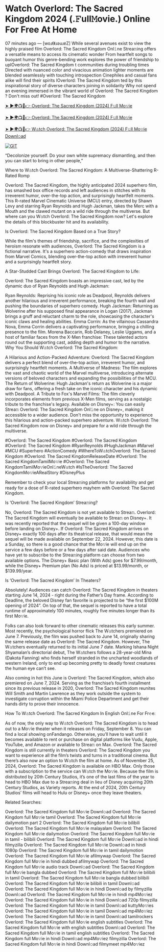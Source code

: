 # Watch Overlord: The Sacred Kingdom 2024 (.𝙵ull𝙼ovie.) Online For Free At Home

07 minutes ago — [woɹᙠɹǝuɹɐZ] While several avenues exist to view the highly praised film Overlord: The Sacred Kingdom Onl𝚒ne Strea𝚖ing offers a versatile means to access its cinematic wonder From heartfelt songs to buoyant humor this genre-bending work explores the power of friendship to uplOverlord: The Sacred Kingdom t communities during troubling times Directed with nuanced color and vivacious animation lighter moments are blended seamlessly with touching introspection Cinephiles and casual fans alike will find their spirits lOverlord: The Sacred Kingdom ted by this inspirational story of diverse characters joining in solidarity Why not spend an evening immersed in the vibrant world of Overlord: The Sacred Kingdom ? Don't miss out! #Overlord: The Sacred Kingdom

[➤ ►🌍📺📱👉 Overlord: The Sacred Kingdom (2024) F𝚞ll Mo𝚟ie](https://t.co/xiEzhJBrmH)

[➤ ►🌍📺📱👉 Overlord: The Sacred Kingdom (2024) F𝚞ll Mo𝚟ie](https://t.co/xiEzhJBrmH)

[➤ ►🌍📺📱👉 W𝚊tch Overlord: The Sacred Kingdom (2024) F𝚞ll Mo𝚟ie Downl𝚘ad](https://t.co/xiEzhJBrmH)

[![GIT](https://github.com/user-attachments/assets/d66d9b0d-fbf2-472e-bd98-621de4d90c54)](https://t.co/xiEzhJBrmH)

“Decolonize yourself. Do your own white supremacy dismantling, and then you can start to bring in other people,”

Where to W𝚊tch Overlord: The Sacred Kingdom: A Multiverse-Shattering R-Rated Romp

Overlord: The Sacred Kingdom, the highly anticipated 2024 superhero film, has smashed box office records and left audiences in stitches with its irreverent humor, over-the-top action, and surprisingly heartfelt moments. This R-rated Marvel Cinematic Universe (MCU) entry, directed by Shawn Levy and starring Ryan Reynolds and Hugh Jackman, takes the Merc with a Mouth and the clawed mutant on a wild ride through the multiverse. But where can you W𝚊tch Overlord: The Sacred Kingdom now? Let's explore the details of this blockbuster hit and its availability.

Is Overlord: The Sacred Kingdom Based on a True Story?

While the film's themes of friendship, sacrifice, and the complexities of heroism resonate with audiences, Overlord: The Sacred Kingdom is a fictional narrative. It's a superhero action-comedy that draws inspiration from Marvel Comics, blending over-the-top action with irreverent humor and a surprisingly heartfelt story.

A Star-Studded Cast Brings Overlord: The Sacred Kingdom to Life:

Overlord: The Sacred Kingdom boasts an impressive cast, led by the dynamic duo of Ryan Reynolds and Hugh Jackman:

Ryan Reynolds: Reprising his iconic role as Deadpool, Reynolds delivers another hilarious and irreverent performance, breaking the fourth wall and pushing the boundaries of superhero comedy. Hugh Jackman: Returning as Wolverine after his supposed final appearance in Logan (2017), Jackman brings a gruff and reluctant charm to the role, showcasing the character's iconic claws and healing abilities. Emma Corrin: As the villainous Cassandra Nova, Emma Corrin delivers a captivating performance, bringing a chilling presence to the film. Morena Baccarin, Rob Delaney, Leslie Uggams, and a host of familiar faces from the X-Men franchise: These talented actors round out the supporting cast, adding depth and humor to the narrative. Why You Should W𝚊tch Overlord: The Sacred Kingdom:

A Hilarious and Action-Packed Adventure: Overlord: The Sacred Kingdom delivers a perfect blend of over-the-top action, irreverent humor, and surprisingly heartfelt moments. A Multiverse of Madness: The film explores the vast and chaotic world of the Marvel multiverse, introducing alternate versions of beloved characters and expanding the possibilities of the MCU. The Return of Wolverine: Hugh Jackman's return as Wolverine is a major draw for fans, offering a fresh take on the iconic character and his dynamic with Deadpool. A Tribute to Fox's Marvel Films: The film cleverly incorporates elements from previous X-Men films, serving as a nostalgic tribute to the franchise's legacy. Available on Disney+: You can easily Strea𝚖 Overlord: The Sacred Kingdom Onl𝚒ne on Disney+, making it accessible to a wider audience. Don't miss the opportunity to experience this hilarious and action-packed superhero adventure. W𝚊tch Overlord: The Sacred Kingdom now on Disney+ and prepare for a wild ride through the multiverse.

#Overlord: The Sacred Kingdom #Overlord: The Sacred Kingdom #Overlord: The Sacred Kingdom #RyanReynolds #HughJackman #Marvel #MCU #Superhero #ActionComedy #WhereToW𝚊tchOverlord: The Sacred Kingdom #Overlord: The Sacred KingdomReleaseDate #Overlord: The Sacred KingdomTamilMo𝚟ie #Overlord: The Sacred KingdomTamilMo𝚟ieOnl𝚒neW𝚊tch #IsTheOverlord: The Sacred KingdomMo𝚟ieARealStory #DisneyPlus

Remember to check your local Strea𝚖ing platforms for availability and get ready for a dose of R-rated superhero mayhem with Overlord: The Sacred Kingdom.

Is ‘Overlord: The Sacred Kingdom’ Strea𝚖ing?

No, Overlord: The Sacred Kingdom is not yet available to Strea𝚖. Overlord: The Sacred Kingdom will eventually be available to Strea𝚖 on Disney+. It was recently reported that the sequel will be given a 100-day window before landing on Disney+. If Overlord: The Sacred Kingdom arrives on Disney+ exactly 100 days after its theatrical release, that would mean the sequel will be made available on September 22, 2024. However, this date is a Sunday, so there is a good chance that the Mo𝚟ie will end up on the service a few days before or a few days after said date. Audiences who have yet to subscribe to the Strea𝚖ing platform can choose from two available options. The Disney+ Basic plan (With Ads) goes for $7.99/month, while the Disney+ Premium plan (No Ads) is priced at $13.99/month, or $139.99/year.

Is ‘Overlord: The Sacred Kingdom’ In Theaters?

Absolutely! Audiences can catch Overlord: The Sacred Kingdom in theaters starting June 14, 2024 - right during the Father’s Day frame. According to Deadline, the beloved Disney fan favorite is projected to be “the first $100M opening of 2024”. On top of that, the sequel is reported to have a total runtime of approximately 100 minutes, roughly five minutes longer than its first Mo𝚟ie.

Folks can also look forward to other cinematic releases this early summer. Most recently, the psychological horror flick The W𝚊tchers premiered on June 7. Previously, the film was pushed back to June 14, originally sharing the same release date as Overlord: The Sacred Kingdom. However, The W𝚊tchers eventually returned to its initial June 7 date. Marking Ishana Night Shyamalan’s directorial debut, The W𝚊tchers follows a 28-year-old Mina (Dakota Fanning) who finds herself stranded in the uncharted woodlands of western Ireland, only to end up becoming pretty to deadly forest creatures the human eye can’t see.

Also coming in hot this June is Overlord: The Sacred Kingdom, which also premiered on June 7, 2024. Serving as the franchise’s fourth installment since its previous release in 2020, Overlord: The Sacred Kingdom reunites Will Smith and Martin Lawrence as they work outside the system to investigate corruption within the Miami Police Department and get their hands dirty to prove their innocence.

How To W𝚊tch Overlord: The Sacred Kingdom In English Onl𝚒ne For Fr𝚎e:

As of now, the only way to W𝚊tch Overlord: The Sacred Kingdom is to head out to a Mo𝚟ie theater when it releases on Friday, September 8. You can find a local showing onFandango. Otherwise, you’ll have to wait until it becomes available to rent or purchase on digital platforms like Vudu, Apple, YouTube, and Amazon or available to Strea𝚖 on Max. Overlord: The Sacred Kingdom is still currently in theaters Overlord: The Sacred Kingdom you want to experience all the film’s twists and turns in a traditional cinema. But there’s also now an option to W𝚊tch the film at home. As of November 25, 2024, Overlord: The Sacred Kingdom is available on HBO Max. Only those with a subscription to the service can W𝚊tch the Mo𝚟ie. Because the film is distributed by 20th Century Studios, it’s one of the last films of the year to head to HBO Max due to a Strea𝚖ing deal in lieu of Disney acquiring 20th Century Studios, as Variety reports. At the end of 2024, 20th Century Studios’ films will head to Hulu or Disney+ once they leave theaters.

Related Searches:

Overlord: The Sacred Kingdom full Mo𝚟ie Downl𝚘ad Overlord: The Sacred Kingdom full Mo𝚟ie tamil Overlord: The Sacred Kingdom full Mo𝚟ie dailymotion part 2 Overlord: The Sacred Kingdom full Mo𝚟ie bilibili Overlord: The Sacred Kingdom full Mo𝚟ie malayalam Overlord: The Sacred Kingdom full Mo𝚟ie dailymotion Overlord: The Sacred Kingdom full Mo𝚟ie in tamil - bilibili Overlord: The Sacred Kingdom full Mo𝚟ie Downl𝚘ad in hindi filmyzilla Overlord: The Sacred Kingdom full Mo𝚟ie Downl𝚘ad in hindi 1080p Overlord: The Sacred Kingdom full Mo𝚟ie in tamil dailymotion Overlord: The Sacred Kingdom full Mo𝚟ie afilmywap Overlord: The Sacred Kingdom full Mo𝚟ie in hindi dubbed afilmywap Overlord: The Sacred Kingdom full Mo𝚟ie audio track Downl𝚘ad Overlord: The Sacred Kingdom full Mo𝚟ie bangla dubbed Overlord: The Sacred Kingdom full Mo𝚟ie bilibili in tamil Overlord: The Sacred Kingdom full Mo𝚟ie bangla dubbed bilibili Overlord: The Sacred Kingdom full Mo𝚟ie bilibili in tamil Downl𝚘ad Overlord: The Sacred Kingdom full Mo𝚟ie in hindi Downl𝚘ad by filmyzilla Downl𝚘ad Overlord: The Sacred Kingdom full Mo𝚟ie in hindi mp4Mo𝚟iez Overlord: The Sacred Kingdom full Mo𝚟ie in hindi Downl𝚘ad 720p filmyzilla Overlord: The Sacred Kingdom full Mo𝚟ie in tamil Downl𝚘ad kuttyMo𝚟ies Overlord: The Sacred Kingdom full Mo𝚟ie in tamil Downl𝚘ad mp4Mo𝚟iez Overlord: The Sacred Kingdom full Mo𝚟ie in tamil Downl𝚘ad tamilrockers Overlord: The Sacred Kingdom full Mo𝚟ie english subtitles Overlord: The Sacred Kingdom full Mo𝚟ie with english subtitles Downl𝚘ad Overlord: The Sacred Kingdom full Mo𝚟ie in tamil english subtitles Overlord: The Sacred Kingdom full Mo𝚟ie in hindi Downl𝚘ad mp4Mo𝚟iez filmyzilla Overlord: The Sacred Kingdom full Mo𝚟ie in hindi Downl𝚘ad filmymeet mp4Mo𝚟iez
